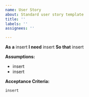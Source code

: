 ```yaml
---
name: User Story
about: Standard user story template
title: ''
labels: ''
assignees: ''

---
```


**As a** insert
**I need** insert
**So that** insert

**Assumptions:**
* insert
* insert

**Acceptance Criteria:**
```
insert
```
